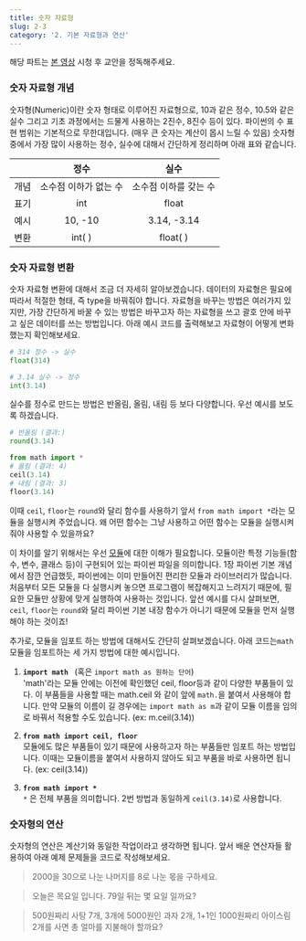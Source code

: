 ```yaml
---
title: 숫자 자료형
slug: 2-3
category: '2. 기본 자료형과 연산'
---
```


해당 파트는 [본 영상](https://www.youtube.com/watch?v=7wCcskd_wO8&list=PLGPF8gvWLYypeEoFNTfSHdFL5WRLAfmmm&index=7) 시청 후 교안을 정독해주세요. 

### 숫자 자료형 개념 
숫자형(Numeric)이란 숫자 형태로 이루어진 자료형으로, 10과 같은 정수, 10.5와 같은 실수 그리고 기초 과정에서는 드물게 사용하는 2진수, 8진수 등이 있다. 파이썬의 수 표현 범위는 기본적으로 무한대입니다. (매우 큰 숫자는 계산이 몹시 느릴 수 있음) 숫자형 중에서 가장 많이 사용하는 정수, 실수에 대해서 간단하게 정리하며 아래 표와 같습니다. 

||정수|실수|
|:--:|:-----:|:-----:|
|개념|소수점 이하가 없는 수|소수점 이하를 갖는 수|
|표기|int|float|
|예시|10, -10|3.14, -3.14|
|변환|int( )|float( )|

### 숫자 자료형 변환
숫자 자료형 변환에 대해서 조금 더 자세히 알아보겠습니다. 데이터의 자료형은 필요에 따라서 적절한 형태, 즉 type을 바꿔줘야 합니다. 자료형을 바꾸는 방법은 여러가지 있지만, 가장 간단하게 바꿀 수 있는 방법은 바꾸고자 하는 자료형을 쓰고 괄호 안에 바꾸고 싶은 데이터를 쓰는 방법입니다. 아래 예시 코드를 출력해보고 자료형이 어떻게 변화했는지 확인해보세요. 
```python
# 314 정수 -> 실수
float(314)

# 3.14 실수 -> 정수
int(3.14)
```
실수를 정수로 만드는 방법은 반올림, 올림, 내림 등 보다 다양합니다. 우선 예시를 보도록 하겠습니다. 
```python
# 반올림 (결과:)
round(3.14)

from math import *
# 올림 (결과: 4)
ceil(3.14)
# 내림 (결과: 3)
floor(3.14)
```

이때 `ceil`, `floor`는 `round`와 달리 함수를 사용하기 앞서  `from math import *`라는 모듈을 실행시켜 주었습니다. 왜 어떤 함수는 그냥 사용하고 어떤 함수는 모듈을 실행시켜줘야 사용할 수 있을까요?

이 차이를 알기 위해서는 우선 <u>모듈</u>에 대한 이해가 필요합니다. 모듈이란 특정 기능들(함수, 변수, 클래스 등)이 구현되어 있는 파이썬 파일을 의미합니다. 1장 파이썬 기본 개념에서 잠깐 언급했듯, 파이썬에는 이미 만들어진 편리한 모듈과 라이브러리가 많습니다. 처음부터 모든 모듈을 다 실행시켜 놓으면 프로그램이 복잡해지고 느려지기 때문에, 필요한 모듈만 상황에 맞게 실행하여 사용하는 것입니다. 
앞선 예시를 다시 살펴보면, `ceil`, `floor`는 `round`와 달리 파이썬 기본 내장 함수가 아니기 때문에 모듈을 먼저 실행해야 하는 것이죠!

추가로, 모듈을 임포트 하는 방법에 대해서도 간단히 살펴보겠습니다.  아래 코드는`math`모듈을 임포트하는 세 가지 방법에 대한 예시입니다. 

1. **`import math `** (혹은 `import math as 원하는 단어`)   
'math'라는 모듈 안에는 이전에 확인했던 ceil, floor등과 같이 다양한 부품들이 있다. 이 부품들을 사용할 때는 math.ceil 와 같이  앞에 `math.`을 붙여서 사용해야 합니다. 만약 모듈의 이름이 길 경우에는 `import math as m`과 같이 모듈 이름을 임의로 바꿔서 적용할 수도 있습니다. (ex: m.ceil(3.14))       
 
2. **`from math import ceil, floor`**      
모듈에도 많은 부품들이 있기 때문에 사용하고자 하는 부품들만 임포트 하는 방법입니다. 이때는 모듈이름을 붙여서 사용하지 않아도 되고 부품을 바로 사용하면 됩니다.  (ex: ceil(3.14))        

3. **`from math import * `**       
`*` 은 전체 부품을 의미합니다.  2번 방법과 동일하게 `ceil(3.14)`로 사용합니다.       

### 숫자형의 연산
숫자형의 연산은 계산기와 동일한 작업이라고 생각하면 됩니다. 앞서 배운 연산자들 활용하여 아래 예제 문제들을 코드로 작성해보세요.

> 2000을 30으로 나눈 나머지를 8로 나눈 몫을 구하세요.

> 오늘은 목요일 입니다. 79일 뒤는 몇 요일 일까요?

> 500원짜리 사탕 7개, 3개에 5000원인 과자 2개, 1+1인 1000원짜리 아이스림 2개를 사면 총 얼마를 지불해야 할까요? 





